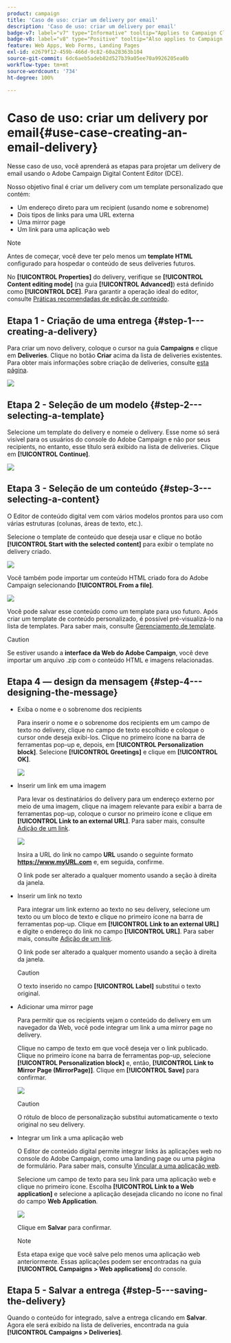 ```yaml
---
product: campaign
title: 'Caso de uso: criar um delivery por email'
description: 'Caso de uso: criar um delivery por email'
badge-v7: label="v7" type="Informative" tooltip="Applies to Campaign Classic v7"
badge-v8: label="v8" type="Positive" tooltip="Also applies to Campaign v8"
feature: Web Apps, Web Forms, Landing Pages
exl-id: e2679f12-459b-466d-9c82-60a28363b104
source-git-commit: 6dc6aeb5adeb82d527b39a05ee70a9926205ea0b
workflow-type: tm+mt
source-wordcount: '734'
ht-degree: 100%

---
```


# Caso de uso: criar um delivery por email{#use-case-creating-an-email-delivery}



Nesse caso de uso, você aprenderá as etapas para projetar um delivery de email usando o Adobe Campaign Digital Content Editor (DCE).

Nosso objetivo final é criar um delivery com um template personalizado que contém:

* Um endereço direto para um recipient (usando nome e sobrenome)
* Dois tipos de links para uma URL externa
* Uma mirror page
* Um link para uma aplicação web

>[!NOTE]
>
>Antes de começar, você deve ter pelo menos um **template HTML** configurado para hospedar o conteúdo de seus deliveries futuros.
>
>No **[!UICONTROL Properties]** do delivery, verifique se **[!UICONTROL Content editing mode]** (na guia **[!UICONTROL Advanced]**) está definido como **[!UICONTROL DCE]**. Para garantir a operação ideal do editor, consulte [Práticas recomendadas de edição de conteúdo](content-editing-best-practices.md).

## Etapa 1 - Criação de uma entrega {#step-1---creating-a-delivery}

Para criar um novo delivery, coloque o cursor na guia **Campaigns** e clique em **Deliveries**. Clique no botão **Criar** acima da lista de deliveries existentes. Para obter mais informações sobre criação de deliveries, consulte [esta página](../../delivery/using/about-email-channel.md).

![](assets/delivery_step_1.png)

## Etapa 2 - Seleção de um modelo {#step-2---selecting-a-template}

Selecione um template do delivery e nomeie o delivery. Esse nome só será visível para os usuários do console do Adobe Campaign e não por seus recipients, no entanto, esse título será exibido na lista de deliveries. Clique em **[!UICONTROL Continue]**.

![](assets/dce_delivery_model.png)

## Etapa 3 - Seleção de um conteúdo {#step-3---selecting-a-content}

O Editor de conteúdo digital vem com vários modelos prontos para uso com várias estruturas (colunas, áreas de texto, etc.).

Selecione o template de conteúdo que deseja usar e clique no botão **[!UICONTROL Start with the selected content]** para exibir o template no delivery criado.

![](assets/dce_select_model.png)

Você também pode importar um conteúdo HTML criado fora do Adobe Campaign selecionando **[!UICONTROL From a file]**.

![](assets/dce_select_from_file_template.png)

Você pode salvar esse conteúdo como um template para uso futuro. Após criar um template de conteúdo personalizado, é possível pré-visualizá-lo na lista de templates. Para saber mais, consulte [Gerenciamento de template](template-management.md).

>[!CAUTION]
>
>Se estiver usando a **interface da Web do Adobe Campaign**, você deve importar um arquivo .zip com o conteúdo HTML e imagens relacionadas.

## Etapa 4 — design da mensagem {#step-4---designing-the-message}

* Exiba o nome e o sobrenome dos recipients

   Para inserir o nome e o sobrenome dos recipients em um campo de texto no delivery, clique no campo de texto escolhido e coloque o cursor onde deseja exibi-los. Clique no primeiro ícone na barra de ferramentas pop-up e, depois, em **[!UICONTROL Personalization block]**. Selecione **[!UICONTROL Greetings]** e clique em **[!UICONTROL OK]**.

   ![](assets/dce_personalizationblock_greetings.png)

* Inserir um link em uma imagem

   Para levar os destinatários do delivery para um endereço externo por meio de uma imagem, clique na imagem relevante para exibir a barra de ferramentas pop-up, coloque o cursor no primeiro ícone e clique em **[!UICONTROL Link to an external URL]**. Para saber mais, consulte [Adição de um link](editing-content.md#adding-a-link).

   ![](assets/dce_externalpage.png)

   Insira a URL do link no campo **URL** usando o seguinte formato **https://www.myURL.com** e, em seguida, confirme.

   O link pode ser alterado a qualquer momento usando a seção à direita da janela.

* Inserir um link no texto

   Para integrar um link externo ao texto no seu delivery, selecione um texto ou um bloco de texto e clique no primeiro ícone na barra de ferramentas pop-up. Clique em **[!UICONTROL Link to an external URL]** e digite o endereço do link no campo **[!UICONTROL URL]**. Para saber mais, consulte [Adição de um link](editing-content.md#adding-a-link).

   O link pode ser alterado a qualquer momento usando a seção à direita da janela.

   >[!CAUTION]
   >
   >O texto inserido no campo **[!UICONTROL Label]** substitui o texto original.

* Adicionar uma mirror page

   Para permitir que os recipients vejam o conteúdo do delivery em um navegador da Web, você pode integrar um link a uma mirror page no delivery.

   Clique no campo de texto em que você deseja ver o link publicado. Clique no primeiro ícone na barra de ferramentas pop-up, selecione **[!UICONTROL Personalization block]** e, então, **[!UICONTROL Link to Mirror Page (MirrorPage)]**. Clique em **[!UICONTROL Save]** para confirmar.

   ![](assets/dce_mirrorpage.png)

   >[!CAUTION]
   >
   >O rótulo de bloco de personalização substitui automaticamente o texto original no seu delivery.

* Integrar um link a uma aplicação web

   O Editor de conteúdo digital permite integrar links às aplicações web no console do Adobe Campaign, como uma landing page ou uma página de formulário. Para saber mais, consulte [Vincular a uma aplicação web](editing-content.md#link-to-a-web-application).

   Selecione um campo de texto para seu link para uma aplicação web e clique no primeiro ícone. Escolha **[!UICONTROL Link to a Web application]** e selecione a aplicação desejada clicando no ícone no final do campo **Web Application**.

   ![](assets/dce_webapp.png)

   Clique em **Salvar** para confirmar.

   >[!NOTE]
   >
   >Esta etapa exige que você salve pelo menos uma aplicação web anteriormente. Essas aplicações podem ser encontradas na guia **[!UICONTROL Campaigns > Web applications]** do console.

## Etapa 5 - Salvar a entrega {#step-5---saving-the-delivery}

Quando o conteúdo for integrado, salve a entrega clicando em **Salvar**. Agora ele será exibido na lista de deliveries, encontrada na guia **[!UICONTROL Campaigns > Deliveries]**.
